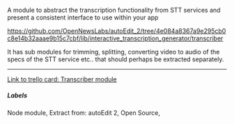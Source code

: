 A module to abstract the transcription functionality from STT services and present a consistent interface to use within your app 

https://github.com/OpenNewsLabs/autoEdit_2/tree/4e084a8367a9e295cb0c8e14b32aaae9b15c7cbf/lib/interactive_transcription_generator/transcriber

It has sub modules for trimming, splitting, converting video to audio of the specs of the STT service etc.. that should perhaps be extracted separately.

---

[Link to trello card: Transcriber module](https://trello.com/c/7jSJ7Bc1)

##### Labels

Node module, Extract from: autoEdit 2, Open Source, 